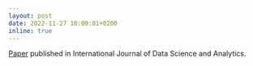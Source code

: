 ```yaml
---
layout: post
date: 2022-11-27 10:00:01+0200
inline: true
---
```


<a href='httxps://link.springer.com/article/10.1007/s41060-022-00375-4'>Paper</a> published in International Journal of Data Science and Analytics.
